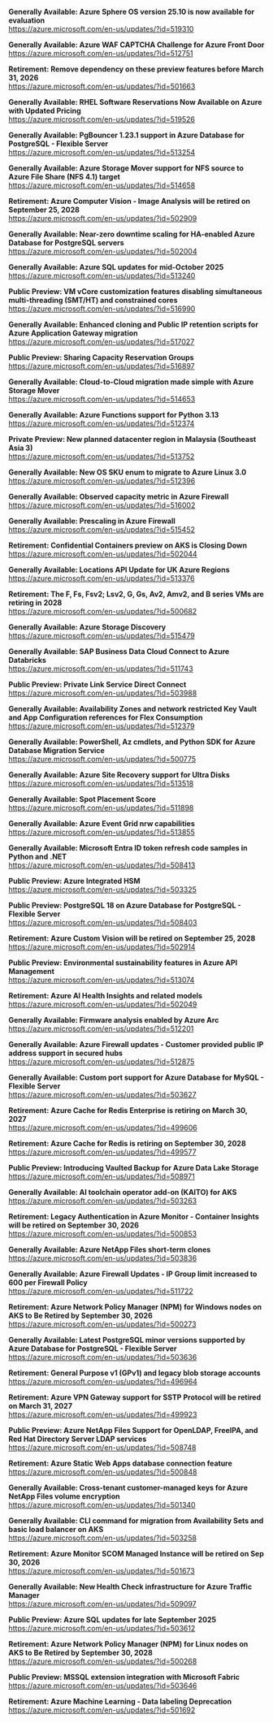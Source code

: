 **Generally Available: Azure Sphere OS version 25.10 is now available for evaluation**  
https://azure.microsoft.com/en-us/updates/?id=519310

**Generally Available: Azure WAF CAPTCHA Challenge for Azure Front Door**  
https://azure.microsoft.com/en-us/updates/?id=512751

**Retirement: Remove dependency on these preview features before March 31, 2026**  
https://azure.microsoft.com/en-us/updates/?id=501663

**Generally Available: RHEL Software Reservations Now Available on Azure with Updated Pricing**  
https://azure.microsoft.com/en-us/updates/?id=519526

**Generally Available: PgBouncer 1.23.1 support in Azure Database for PostgreSQL - Flexible Server**  
https://azure.microsoft.com/en-us/updates/?id=513254

**Generally Available: Azure Storage Mover support for NFS source to Azure File Share (NFS 4.1) target**  
https://azure.microsoft.com/en-us/updates/?id=514658

**Retirement: Azure Computer Vision - Image Analysis will be retired on September 25, 2028**  
https://azure.microsoft.com/en-us/updates/?id=502909

**Generally Available: Near-zero downtime scaling for HA-enabled Azure Database for PostgreSQL servers**  
https://azure.microsoft.com/en-us/updates/?id=502004

**Generally Available: Azure SQL updates for mid-October 2025**  
https://azure.microsoft.com/en-us/updates/?id=513240

**Public Preview: VM vCore customization features disabling simultaneous multi-threading (SMT/HT) and constrained cores**  
https://azure.microsoft.com/en-us/updates/?id=516990 

**Generally Available: Enhanced cloning and Public IP retention scripts for Azure Application Gateway migration**  
https://azure.microsoft.com/en-us/updates/?id=517027

**Public Preview: Sharing Capacity Reservation Groups**  
https://azure.microsoft.com/en-us/updates/?id=516897

**Generally Available: Cloud-to-Cloud migration made simple with Azure Storage Mover**  
https://azure.microsoft.com/en-us/updates/?id=514653

**Generally Available: Azure Functions support for Python 3.13**  
https://azure.microsoft.com/en-us/updates/?id=512374

**Private Preview: New planned datacenter region in Malaysia (Southeast Asia 3)**  
https://azure.microsoft.com/en-us/updates/?id=513752

**Generally Available: New OS SKU enum to migrate to Azure Linux 3.0**  
https://azure.microsoft.com/en-us/updates/?id=512396

**Generally Available: Observed capacity metric in Azure Firewall**  
https://azure.microsoft.com/en-us/updates/?id=516002

**Generally Available: Prescaling in Azure Firewall**  
https://azure.microsoft.com/en-us/updates/?id=515452

**Retirement: Confidential Containers preview on AKS is Closing Down**  
https://azure.microsoft.com/en-us/updates/?id=502044

**Generally Available: Locations API Update for UK Azure Regions**  
https://azure.microsoft.com/en-us/updates/?id=513376

**Retirement: The F, Fs, Fsv2; Lsv2, G, Gs, Av2, Amv2, and B series VMs are retiring in 2028**  
https://azure.microsoft.com/en-us/updates/?id=500682

**Generally Available: Azure Storage Discovery**  
https://azure.microsoft.com/en-us/updates/?id=515479

**Generally Available: SAP Business Data Cloud Connect to Azure Databricks**  
https://azure.microsoft.com/en-us/updates/?id=511743

**Public Preview: Private Link Service Direct Connect**  
https://azure.microsoft.com/en-us/updates/?id=503988

**Generally Available: Availability Zones and network restricted Key Vault and App Configuration references for Flex Consumption**  
https://azure.microsoft.com/en-us/updates/?id=512379

**Generally Available: PowerShell, Az cmdlets, and Python SDK for Azure Database Migration Service**  
https://azure.microsoft.com/en-us/updates/?id=500775

**Generally Available: Azure Site Recovery support for Ultra Disks**  
https://azure.microsoft.com/en-us/updates/?id=513518

**Generally Available: Spot Placement Score**  
https://azure.microsoft.com/en-us/updates/?id=511898

**Generally Available: Azure Event Grid nrw capabilities**  
https://azure.microsoft.com/en-us/updates/?id=513855

**Generally Available: Microsoft Entra ID token refresh code samples in Python and .NET**  
https://azure.microsoft.com/en-us/updates/?id=508413

**Public Preview: Azure Integrated HSM**  
https://azure.microsoft.com/en-us/updates/?id=503325

**Public Preview: PostgreSQL 18 on Azure Database for PostgreSQL - Flexible Server**  
https://azure.microsoft.com/en-us/updates/?id=508403

**Retirement: Azure Custom Vision will be retired on September 25, 2028**  
https://azure.microsoft.com/en-us/updates/?id=502914

**Public Preview: Environmental sustainability features in Azure API Management**  
https://azure.microsoft.com/en-us/updates/?id=513074

**Retirement: Azure AI Health Insights and related models**  
https://azure.microsoft.com/en-us/updates/?id=502049

**Generally Available: Firmware analysis enabled by Azure Arc**  
https://azure.microsoft.com/en-us/updates/?id=512201

**Generally Available: Azure Firewall updates - Customer provided public IP address support in secured hubs**  
https://azure.microsoft.com/en-us/updates/?id=512875

**Generally Available: Custom port support for Azure Database for MySQL - Flexible Server**  
https://azure.microsoft.com/en-us/updates/?id=503627

**Retirement: Azure Cache for Redis Enterprise is retiring on March 30, 2027**  
https://azure.microsoft.com/en-us/updates/?id=499606

**Retirement: Azure Cache for Redis is retiring on September 30, 2028**  
https://azure.microsoft.com/en-us/updates/?id=499577

**Public Preview: Introducing Vaulted Backup for Azure Data Lake Storage**  
https://azure.microsoft.com/en-us/updates/?id=508971

**Generally Available: AI toolchain operator add-on (KAITO) for AKS**  
https://azure.microsoft.com/en-us/updates/?id=503263

**Retirement: Legacy Authentication in Azure Monitor - Container Insights will be retired on September 30, 2026**  
https://azure.microsoft.com/en-us/updates/?id=500853

**Generally Available: Azure NetApp Files short-term clones**  
https://azure.microsoft.com/en-us/updates/?id=503836

**Generally Available: Azure Firewall Updates - IP Group limit increased to 600 per Firewall Policy**  
https://azure.microsoft.com/en-us/updates/?id=511722

**Retirement: Azure Network Policy Manager (NPM) for Windows nodes on AKS to Be Retired by September 30, 2026**  
https://azure.microsoft.com/en-us/updates/?id=500273

**Generally Available: Latest PostgreSQL minor versions supported by Azure Database for PostgreSQL - Flexible Server**  
https://azure.microsoft.com/en-us/updates/?id=503636

**Retirement: General Purpose v1 (GPv1) and legacy blob storage accounts**  
https://azure.microsoft.com/en-us/updates/?id=496964

**Retirement: Azure VPN Gateway support for SSTP Protocol will be retired on March 31, 2027**  
https://azure.microsoft.com/en-us/updates/?id=499923

**Public Preview: Azure NetApp Files Support for OpenLDAP, FreeIPA, and Red Hat Directory Server LDAP services**  
https://azure.microsoft.com/en-us/updates/?id=508748

**Retirement: Azure Static Web Apps database connection feature**  
https://azure.microsoft.com/en-us/updates/?id=500848

**Generally Available: Cross-tenant customer-managed keys for Azure NetApp Files volume encryption**  
https://azure.microsoft.com/en-us/updates/?id=501340

**Generally Available: CLI command for migration from Availability Sets and basic load balancer on AKS**  
https://azure.microsoft.com/en-us/updates/?id=503258

**Retirement: Azure Monitor SCOM Managed Instance will be retired on Sep 30, 2026**  
https://azure.microsoft.com/en-us/updates/?id=501673

**Generally Available: New Health Check infrastructure for Azure Traffic Manager**  
https://azure.microsoft.com/en-us/updates/?id=509097

**Public Preview: Azure SQL updates for late September 2025**  
https://azure.microsoft.com/en-us/updates/?id=503612

**Retirement: Azure Network Policy Manager (NPM) for Linux nodes on AKS to Be Retired by September 30, 2028**  
https://azure.microsoft.com/en-us/updates/?id=500268

**Public Preview: MSSQL extension integration with Microsoft Fabric**  
https://azure.microsoft.com/en-us/updates/?id=503646

**Retirement: Azure Machine Learning - Data labeling Deprecation**  
https://azure.microsoft.com/en-us/updates/?id=501692